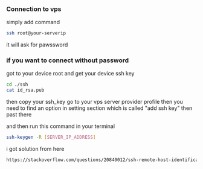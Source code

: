 ### Connection to vps

simply add command

```sh
ssh root@your-serverip
```
it will ask for pawssword

### if you want to connect without password 

got to your device root and get your device ssh key

```sh
cd ./ssh
cat id_rsa.pub
```
then copy your ssh_key 
go to your vps server provider profile
then you need to find an option in setting section which is called "add ssh key" then past there 


and then run this command in your terminal

```sh
ssh-keygen -R [SERVER_IP_ADDRESS]
```

i got solution from here
```sh
https://stackoverflow.com/questions/20840012/ssh-remote-host-identification-has-changed
```